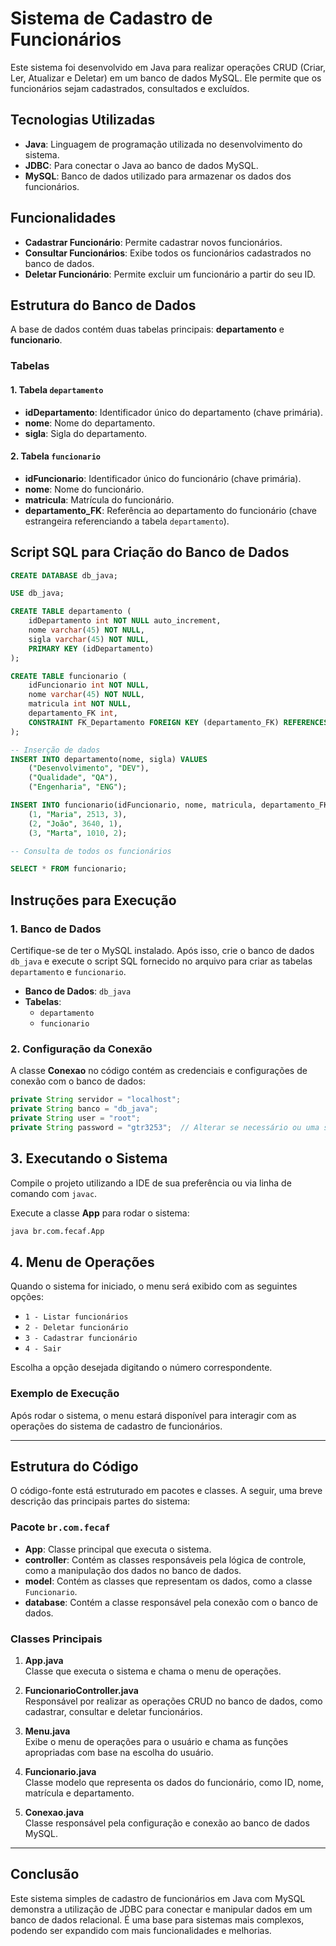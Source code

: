 # Sistema de Cadastro de Funcionários

Este sistema foi desenvolvido em Java para realizar operações CRUD (Criar, Ler, Atualizar e Deletar) em um banco de dados MySQL. Ele permite que os funcionários sejam cadastrados, consultados e excluídos.

## Tecnologias Utilizadas

- **Java**: Linguagem de programação utilizada no desenvolvimento do sistema.
- **JDBC**: Para conectar o Java ao banco de dados MySQL.
- **MySQL**: Banco de dados utilizado para armazenar os dados dos funcionários.

## Funcionalidades

- **Cadastrar Funcionário**: Permite cadastrar novos funcionários.
- **Consultar Funcionários**: Exibe todos os funcionários cadastrados no banco de dados.
- **Deletar Funcionário**: Permite excluir um funcionário a partir do seu ID.

## Estrutura do Banco de Dados

A base de dados contém duas tabelas principais: **departamento** e **funcionario**.

### Tabelas

#### 1. Tabela `departamento`

- **idDepartamento**: Identificador único do departamento (chave primária).
- **nome**: Nome do departamento.
- **sigla**: Sigla do departamento.

#### 2. Tabela `funcionario`

- **idFuncionario**: Identificador único do funcionário (chave primária).
- **nome**: Nome do funcionário.
- **matricula**: Matrícula do funcionário.
- **departamento_FK**: Referência ao departamento do funcionário (chave estrangeira referenciando a tabela `departamento`).

## Script SQL para Criação do Banco de Dados

```sql
CREATE DATABASE db_java;

USE db_java;

CREATE TABLE departamento (
    idDepartamento int NOT NULL auto_increment,
    nome varchar(45) NOT NULL,
    sigla varchar(45) NOT NULL,
    PRIMARY KEY (idDepartamento)
);

CREATE TABLE funcionario (
    idFuncionario int NOT NULL,
    nome varchar(45) NOT NULL,
    matricula int NOT NULL,
    departamento_FK int,
    CONSTRAINT FK_Departamento FOREIGN KEY (departamento_FK) REFERENCES departamento(idDepartamento)
);

-- Inserção de dados
INSERT INTO departamento(nome, sigla) VALUES
    ("Desenvolvimento", "DEV"),
    ("Qualidade", "QA"),
    ("Engenharia", "ENG");

INSERT INTO funcionario(idFuncionario, nome, matricula, departamento_FK) VALUES
    (1, "Maria", 2513, 3),
    (2, "João", 3640, 1),
    (3, "Marta", 1010, 2);

-- Consulta de todos os funcionários

SELECT * FROM funcionario;
````
## Instruções para Execução

### 1. Banco de Dados

Certifique-se de ter o MySQL instalado. Após isso, crie o banco de dados `db_java` e execute o script SQL fornecido no arquivo para criar as tabelas `departamento` e `funcionario`.

- **Banco de Dados**: `db_java`
- **Tabelas**:
  - `departamento`
  - `funcionario`

### 2. Configuração da Conexão

A classe **Conexao** no código contém as credenciais e configurações de conexão com o banco de dados:

```java
private String servidor = "localhost";
private String banco = "db_java";
private String user = "root";
private String password = "gtr3253";  // Alterar se necessário ou uma senha de acordo com seu servidor local
````
## 3. Executando o Sistema

Compile o projeto utilizando a IDE de sua preferência ou via linha de comando com `javac`.

Execute a classe **App** para rodar o sistema:

```bash
java br.com.fecaf.App
````
## 4. Menu de Operações

Quando o sistema for iniciado, o menu será exibido com as seguintes opções:
- `1 - Listar funcionários`
- `2 - Deletar funcionário`
- `3 - Cadastrar funcionário`
- `4 - Sair`


Escolha a opção desejada digitando o número correspondente.

### Exemplo de Execução

Após rodar o sistema, o menu estará disponível para interagir com as operações do sistema de cadastro de funcionários.

---

## Estrutura do Código

O código-fonte está estruturado em pacotes e classes. A seguir, uma breve descrição das principais partes do sistema:

### Pacote `br.com.fecaf`

- **App**: Classe principal que executa o sistema.
- **controller**: Contém as classes responsáveis pela lógica de controle, como a manipulação dos dados no banco de dados.
- **model**: Contém as classes que representam os dados, como a classe `Funcionario`.
- **database**: Contém a classe responsável pela conexão com o banco de dados.

### Classes Principais

1. **App.java**  
   Classe que executa o sistema e chama o menu de operações.

2. **FuncionarioController.java**  
   Responsável por realizar as operações CRUD no banco de dados, como cadastrar, consultar e deletar funcionários.

3. **Menu.java**  
   Exibe o menu de operações para o usuário e chama as funções apropriadas com base na escolha do usuário.

4. **Funcionario.java**  
   Classe modelo que representa os dados do funcionário, como ID, nome, matrícula e departamento.

5. **Conexao.java**  
   Classe responsável pela configuração e conexão ao banco de dados MySQL.

---

## Conclusão

Este sistema simples de cadastro de funcionários em Java com MySQL demonstra a utilização de JDBC para conectar e manipular dados em um banco de dados relacional. É uma base para sistemas mais complexos, podendo ser expandido com mais funcionalidades e melhorias.


